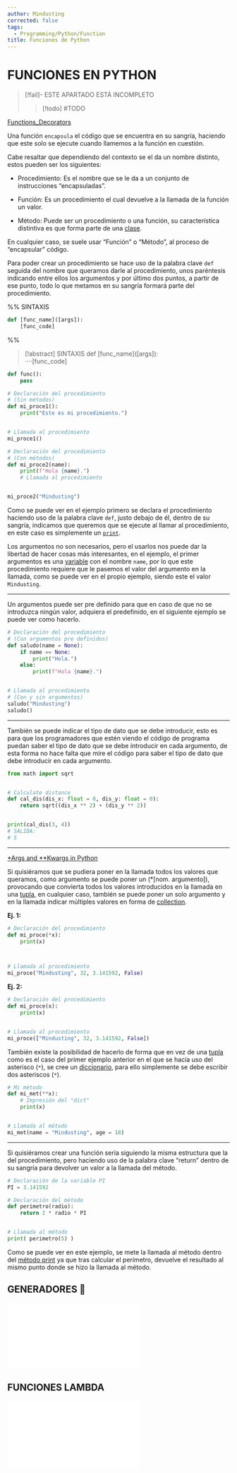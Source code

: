 ```yaml
---
author: Mindusting
corrected: false
tags:
  - Programming/Python/Function
title: Funciones de Python
---
```


# FUNCIONES EN PYTHON

> [!fail]- ESTE APARTADO ESTÁ INCOMPLETO
> > [!todo] #TODO

[Functions_Decorators](functions/Functions_Decorators.md)

Una función `encapsula` el código que se encuentra en su sangría, haciendo que este solo se ejecute cuando llamemos a la función en cuestión.

Cabe resaltar que dependiendo del contexto se el da un nombre distinto, estos pueden ser los siguientes:

- Procedimiento: Es el nombre que se le da a un conjunto de instrucciones “encapsuladas”.

- Función: Es un procedimiento el cual devuelve a la llamada de la función un valor.

- Método: Puede ser un procedimiento o una función, su característica distintiva es que forma parte de una [clase](py_class.md).

En cualquier caso, se suele usar “Función” o “Método”, al proceso de “encapsular” código.

Para poder crear un procedimiento se hace uso de la palabra clave `def` seguida del nombre que queramos darle al procedimiento, unos paréntesis indicando entre ellos los argumentos y por último dos puntos, a partir de ese punto, todo lo que metamos en su sangría formará parte del procedimiento.

%%
SINTAXIS

```python
def [func_name]([args]):
    [func_code]
```
%%

>[!abstract] SINTAXIS
> <span class="key-word-color">def</span> <span class="italic function-color">[func_name]</span>(<span class="italic variable-color">[args]</span>):<br><span class="transparency">····</span><span class="italic grey">[func_code]</span>

```python
def func():
    pass
```

```python
# Declaración del procedimiento
# (Sin métodos)
def mi_proce1():
    print("Este es mi procedimiento.")


# Llamada al procedimiento
mi_proce1()

# Declaración del procedimiento
# (Con métodos)
def mi_proce2(name):
    print(f"Hola {name}.")
    # Llamada al procedimiento


mi_proce2("Mindusting")
```

Como se puede ver en el ejemplo primero se declara el procedimiento haciendo uso de la palabra clave `def`, justo debajo de él, dentro de su sangría, indicamos que queremos que se ejecute al llamar al procedimiento, en este caso es simplemente un [`print`](py_print.md).

Los argumentos no son necesarios, pero el usarlos nos puede dar la libertad de hacer cosas más interesantes, en el ejemplo, el primer argumentos es una [variable](py_variable.md) con el nombre `name`, por lo que este procedimiento requiere que le pasemos el valor del argumento en la llamada, como se puede ver en el propio ejemplo, siendo este el valor `Mindusting`.

---

Un argumentos puede ser pre definido para que en caso de que no se introduzca ningún valor, adquiera el predefinido, en el siguiente ejemplo se puede ver como hacerlo.

```python
# Declaración del procedimiento
# (Con argumentos pre definidos)
def saludo(name = None):
    if name == None:
        print("Hola.")
    else:
        print(f"Hola {name}.")


# Llamada al procedimiento
# (Con y sin argumentos)
saludo("Mindusting")
saludo()
```

---

También se puede indicar el tipo de dato que se debe introducir, esto es para que los programadores que estén viendo el código de programa puedan saber el tipo de dato que se debe introducir en cada argumento, de esta forma no hace falta que mire el código para saber el tipo de dato que debe introducir en cada argumento.

```python
from math import sqrt


# Calculate distance
def cal_dis(dis_x: float = 0, dis_y: float = 0):
    return sqrt((dis_x ** 2) + (dis_y ** 2))


print(cal_dis(3, 4))
# SALIDA:
# 5
```

---

[\*Args and \*\*Kwargs in Python](https://youtu.be/4jBJhCaNrWU)

Si quisiéramos que se pudiera poner en la llamada todos los valores que queramos, como argumento se puede poner un (\*\[nom. argumento\]), provocando que convierta todos los valores introducidos en la llamada en una [tupla](py_tuple.md), en cualquier caso, también se puede poner un solo argumento y en la llamada indicar múltiples valores en forma de [collection](py_data_structure.md).

**Ej. 1:**
```python
# Declaración del procedimiento
def mi_proce(*x):
    print(x)



# Llamada al procedimiento
mi_proce("Mindusting", 32, 3.141592, False)
```

**Ej. 2:**
```python
# Declaración del procedimiento
def mi_proce(x):
    print(x)


# Llamada al procedimiento
mi_proce(["Mindusting", 32, 3.141592, False])
```

También existe la posibilidad de hacerlo de forma que en vez de una [tupla](py_tuple.md) como es el caso del primer ejemplo anterior en el que se hacía uso del asterisco (`*`), se cree un [diccionario](py_dict.md), para ello simplemente se debe escribir dos asteriscos (`*`).

```python
# Mi método
def mi_met(**x):
    # Impresión del "dict"
    print(x)


# Llamada al método
mi_met(name = "Mindusting", age = 18)
```

---

Si quisiéramos crear una función sería siguiendo la misma estructura que la del procedimiento, pero haciendo uso de la palabra clave “return” dentro de su sangría para devolver un valor a la llamada del método.

```python
# Declaración de la variable PI
PI = 3.141592

# Declaración del método
def perimetro(radio):
    return 2 * radio * PI


# Llamada al método
print( perimetro(5) )
```

Como se puede ver en este ejemplo, se mete la llamada al método dentro del [método print](py_print.md) ya que tras calcular el perímetro, devuelve el resultado al mismo punto donde se hizo la llamada al método.

## GENERADORES 🔩

![Generadores](functions/Functions_Generators.md)

## FUNCIONES LAMBDA

![Función Lambda](functions/Functions_Lambda.md)

